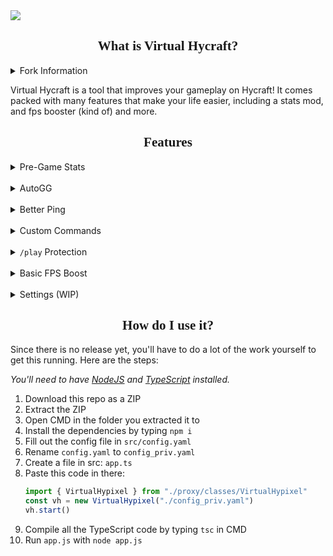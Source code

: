 <img src="https://spaghetcodes.best/img/virtual-hypixel/VirtualHypixelBanner.png">

<link rel="preconnect" href="https://fonts.googleapis.com">
<link rel="preconnect" href="https://fonts.gstatic.com" crossorigin>
<link href="https://fonts.googleapis.com/css2?family=Oxanium&display=swap" rel="stylesheet">

<h2 align="center" style="font-family: 'Oxanium', cursive;">
   What is Virtual Hycraft?
</h2>

<details>
  <summary>Fork Information</summary>
  <p>Virtual Hycraft is just a fork of Virtual-Hypixel-v4 (https://github.com/HumanDuck23/virtual-hypixel-v4) with the server changed to support Hycraft instead of Hypixel, all of the code credit goes to the creator of Virtual Hypixel, Sphaget aka HumanDuck23. Some modifications have been made for Hycraft Support, but 99% of the code is by him or based from his code. So please check out and star his repository if you use this <3</p>
</details>

Virtual Hycraft is a tool that improves your gameplay on Hycraft! It comes packed with many
features that make your life easier, including a stats mod, and fps booster (kind of) and more.

<h2 align="center" style="font-family: 'Oxanium', cursive;">
   Features
</h2>

<details>
  <summary>Pre-Game Stats</summary>
  <p>Virtual Hycraft shows the stats of your opponents before the game starts (including duels, after the update).</p>
</details>
<br>
<details>
  <summary>AutoGG</summary>
  <p>With most proxies like this AutoGG and other Hycraft mods don't work, so Virtual Hycraft implements its own AutoGG.</p>
</details>
<br>
<details>
  <summary>Better Ping</summary>
  <p>The Better Ping module updates your ping more frequently in-game and counteracts the problem of the ping mod showing 1ms. </p>
</details>
<br>
<details>
  <summary>Custom Commands</summary>
  <p>Virtual Hycraft implements a few custom commands, such as the <code>/sc</code> command for stat checking and <code>/rq</code> to quickly requeue your current (or last) game.</p>
</details>
<br>
<details>
  <summary><code>/play</code> Protection</summary>
  <p>Have you ever accidentally run <code>/play</code> while in game? Virtual Hycraft will ask you to confirm the command to avoid leaving the game.</p>
</details>
<br>
<details>
  <summary>Basic FPS Boost</summary>
  <p>The FPS Boosting module can filter out a few things sent by Hycraft to improve FPS.</p>
</details>
<br>
<details>
  <summary>Settings (WIP)</summary>
  <p>Virtual Hycraft allows you to change settings in-game with a nice and simple settings window.</p>
</details>


<h2 align="center" style="font-family: 'Oxanium', cursive;">
   How do I use it?
</h2>

Since there is no release yet, you'll have to do a lot of the work yourself to get this running. Here are the steps:

*You'll need to have [NodeJS](https://nodejs.org) and [TypeScript](https://www.typescriptlang.org/)
installed.*

1. Download this repo as a ZIP
2. Extract the ZIP
3. Open CMD in the folder you extracted it to
4. Install the dependencies by typing `npm i`
5. Fill out the config file in `src/config.yaml`
6. Rename `config.yaml` to `config_priv.yaml`
7. Create a file in src: `app.ts`
8. Paste this code in there:
    ```ts
   import { VirtualHypixel } from "./proxy/classes/VirtualHypixel"
    const vh = new VirtualHypixel("./config_priv.yaml")
    vh.start()
    ```
9. Compile all the TypeScript code by typing `tsc` in CMD
10. Run `app.js` with `node app.js`
